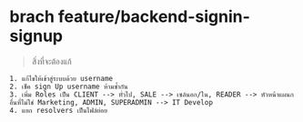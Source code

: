 # brach feature/backend-signin-signup

> สิ่งที่จะต้องแก้

```git
1. แก้ไขให้เข้าสู่ระบบด้วย username
2. เช็ค sign Up username ห้ามซ้ำกัน
3. เพิ่ม Roles เป็น CLIENT --> ทั่วไป, SALE --> เซล์นอก/ใน, READER --> หัวหน้าแผนกอื่นที่ไม่ใช่ Marketing, ADMIN, SUPERADMIN --> IT Develop
4. แยก resolvers เป็นไฟล์ย่อย
```
